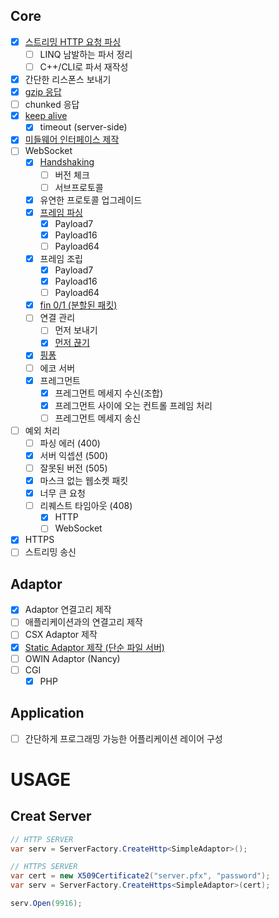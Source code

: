 Core
----
* [x] [스트리밍 HTTP 요청 파싱](src/HttpServ/Http/HttpParser.cs)
  * [ ] LINQ 남발하는 파서 정리
  * [ ] C++/CLI로 파서 재작성
* [x] 간단한 리스폰스 보내기
* [x] [gzip 응답](src/HttpServ/Http/Middlewares/GzipEncoder.cs)
* [ ] chunked 응답 
* [x] [keep alive](src/HttpServ/Http/HttpSession.cs#L44-L51)
  * [x] timeout (server-side)
* [x] [미들웨어 인터페이스 제작](src/HttpServ/IMiddleware.cs)
* [ ] WebSocket
  * [x] [Handshaking](src/HttpServ/WebSocket/Middlewares/WebSocketHandshaker.cs)
    * [ ] 버전 체크
    * [ ] 서브프로토콜
  * [x] 유연한 프로토콜 업그레이드
  * [x] [프레임 파싱](src/WebSocketParser/WebSocketParser.cpp)
    * [x] Payload7
    * [x] Payload16
    * [ ] Payload64
  * [x] 프레임 조립
    * [x] Payload7
    * [x] Payload16
    * [ ] Payload64  
  * [x] [fin 0/1 (분할된 패킷)](src/HttpServ/WebSocket/WebSocketSession.cs#L68-L85)
  * [ ] 연결 관리
    * [ ] 먼저 보내기
    * [x] [먼저 끊기](src/HttpServ/Common/CloseSessionException.cs)
  * [x] [핑퐁](src/HttpServ/WebSocket/Middlewares/PingPong.cs)
  * [ ] 에코 서버
  * [x] 프레그먼트
    * [x] 프레그먼트 메세지 수신(조합)
    * [x] 프레그먼트 사이에 오는 컨트롤 프레임 처리
    * [ ] 프레그먼트 메세지 송신
* [ ] 예외 처리
  * [ ] 파싱 에러 (400)
  * [x] 서버 익셉션 (500)
  * [ ] 잘못된 버전 (505)
  * [x] 마스크 없는 웹소켓 패킷
  * [x] 너무 큰 요청
  * [ ] 리퀘스트 타임아웃 (408)
    * [x] HTTP
    * [ ] WebSocket
* [x] HTTPS
* [ ] 스트리밍 송신

Adaptor
----
* [x] Adaptor 연결고리 제작
* [ ] 애플리케이션과의 연결고리 제작
* [ ] CSX Adaptor 제작
* [x] [Static Adaptor 제작 (단순 파일 서버)](src/StaticFileAdaptor/Program.cs)
* [ ] OWIN Adaptor (Nancy)
* [ ] CGI
  * [x] PHP
  
Application
----
* [ ] 간단하게 프로그래밍 가능한 어플리케이션 레이어 구성


USAGE
====

Creat Server
----
```cs
// HTTP SERVER
var serv = ServerFactory.CreateHttp<SimpleAdaptor>();

// HTTPS SERVER
var cert = new X509Certificate2("server.pfx", "password");
var serv = ServerFactory.CreateHttps<SimpleAdaptor>(cert);

serv.Open(9916);
```
